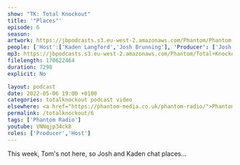 ```yaml
---
show: "TK: Total Knockout"
title: '"Places"'
episode: 6
season: 
artwork: https://jbpodcasts.s3.eu-west-2.amazonaws.com/Phantom/Phantom.jpg
people: ['Host':['Kaden Langford','Josh Brunning'], 'Producer': ['Josh Brunning']]
mp3: https://jbpodcasts.s3.eu-west-2.amazonaws.com/Phantom/Total+Knockout/2022-05-06+-+06.mp3
filelength: 170622464
duration: 7298
explicit: No

layout: podcast
date: 2022-05-06 19:00 +0100
categories: totalknockout podcast video
elsewhere: <a href="https://phantom-media.co.uk/phantom-radio/">Phantom Media</a>
permalink: /totalknockout/6
tags: ['Phantom Radio']
youtube: VNNqjp34ck8
roles: ['Producer','Host']
---
```


This week, Tom's not here, so Josh and Kaden chat places...
